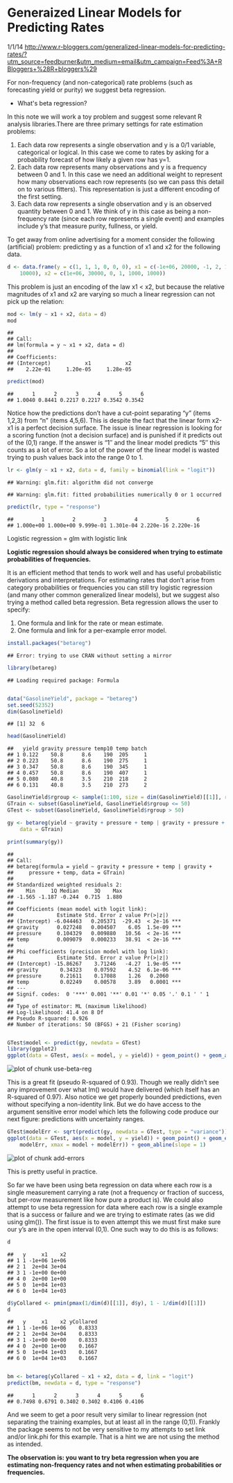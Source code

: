 Generaized Linear Models for Predicting Rates
========================================================

1/1/14
http://www.r-bloggers.com/generalized-linear-models-for-predicting-rates/?utm_source=feedburner&utm_medium=email&utm_campaign=Feed%3A+RBloggers+%28R+bloggers%29

For non-frequency (and non-categorical) rate problems (such as forecasting yield or purity) we suggest beta regression.

* What's beta regression?

In this note we will work a toy problem and suggest some relevant R analysis libraries.There are three primary settings for rate estimation problems:

1. Each data row represents a single observation and y is a 0/1 variable, categorical or logical. In this case we come to rates by asking for a probability forecast of how likely a given row has y=1.
2. Each data row represents many observations and y is a frequency between 0 and 1. In this case we need an additional weight to represent how many observations each row represents (so we can pass this detail on to various fitters). This representation is just a different encoding of the first setting.
3. Each data row represents a single observation and y is an observed quantity between 0 and 1. We think of y in this case as being a non-frequency rate (since each row represents a single event) and examples include y’s that measure purity, fullness, or yield.

To get away from online advertising for a moment consider the following (artificial) problem: predicting y as a function of x1 and x2 for the following data.


```r
d <- data.frame(y = c(1, 1, 1, 0, 0, 0), x1 = c(-1e+06, 20000, -1, 2, 10000, 
    10000), x2 = c(1e+06, 30000, 0, 1, 1000, 1000))
```


This problem is just an encoding of the law x1 < x2, but because the relative magnitudes of x1 and x2 are varying so much a linear regression can not pick up the relation:


```r
mod <- lm(y ~ x1 + x2, data = d)
mod
```

```
## 
## Call:
## lm(formula = y ~ x1 + x2, data = d)
## 
## Coefficients:
## (Intercept)           x1           x2  
##    2.22e-01     1.20e-05     1.28e-05
```

```r
predict(mod)
```

```
##      1      2      3      4      5      6 
## 1.0040 0.8441 0.2217 0.2217 0.3542 0.3542
```


Notice how the predictions don’t have a cut-point separating “y” (items 1,2,3) from “n” (items 4,5,6). This is despite the fact that the linear form x2-x1 is a perfect decision surface. The issue is linear regression is looking for a scoring function (not a decision surface) and is punished if it predicts out of the (0,1) range. If the answer is “1″ and the linear model predicts “5″ this counts as a lot of error. So a lot of the power of the linear model is wasted trying to push values back into the range 0 to 1.


```r
lr <- glm(y ~ x1 + x2, data = d, family = binomial(link = "logit"))
```

```
## Warning: glm.fit: algorithm did not converge
```

```
## Warning: glm.fit: fitted probabilities numerically 0 or 1 occurred
```

```r
predict(lr, type = "response")
```

```
##         1         2         3         4         5         6 
## 1.000e+00 1.000e+00 9.999e-01 1.301e-04 2.220e-16 2.220e-16
```


Logistic regression = glm with logistic link

__Logistic regression should always be considered when trying to estimate probabilities of frequencies.__

It is an efficient method that tends to work well and has useful probabilistic derivations and interpretations. For estimating rates that don’t arise from category probabilities or frequencies you can still try logistic regression (and many other common generalized linear models), but we suggest also trying a method called beta regression. Beta regression allows the user to specify:

1. One formula and link for the rate or mean estimate.
2. One formula and link for a per-example error model.



```r
install.packages("betareg")
```

```
## Error: trying to use CRAN without setting a mirror
```

```r
library(betareg)
```

```
## Loading required package: Formula
```

```r

data("GasolineYield", package = "betareg")
set.seed(52352)
dim(GasolineYield)
```

```
## [1] 32  6
```

```r
head(GasolineYield)
```

```
##   yield gravity pressure temp10 temp batch
## 1 0.122    50.8      8.6    190  205     1
## 2 0.223    50.8      8.6    190  275     1
## 3 0.347    50.8      8.6    190  345     1
## 4 0.457    50.8      8.6    190  407     1
## 5 0.080    40.8      3.5    210  218     2
## 6 0.131    40.8      3.5    210  273     2
```

```r
GasolineYield$rgroup <- sample(1:100, size = dim(GasolineYield)[[1]], replace = TRUE)
GTrain <- subset(GasolineYield, GasolineYield$rgroup <= 50)
GTest <- subset(GasolineYield, GasolineYield$rgroup > 50)

gy <- betareg(yield ~ gravity + pressure + temp | gravity + pressure + temp, 
    data = GTrain)

print(summary(gy))
```

```
## 
## Call:
## betareg(formula = yield ~ gravity + pressure + temp | gravity + 
##     pressure + temp, data = GTrain)
## 
## Standardized weighted residuals 2:
##    Min     1Q Median     3Q    Max 
## -1.565 -1.187 -0.244  0.715  1.880 
## 
## Coefficients (mean model with logit link):
##              Estimate Std. Error z value Pr(>|z|)    
## (Intercept) -6.044463   0.205371  -29.43  < 2e-16 ***
## gravity      0.027248   0.004507    6.05  1.5e-09 ***
## pressure     0.104329   0.009880   10.56  < 2e-16 ***
## temp         0.009079   0.000233   38.91  < 2e-16 ***
## 
## Phi coefficients (precision model with log link):
##              Estimate Std. Error z value Pr(>|z|)    
## (Intercept) -15.86267    3.71246   -4.27  1.9e-05 ***
## gravity       0.34323    0.07592    4.52  6.1e-06 ***
## pressure      0.21611    0.17088    1.26   0.2060    
## temp          0.02249    0.00578    3.89   0.0001 ***
## ---
## Signif. codes:  0 '***' 0.001 '**' 0.01 '*' 0.05 '.' 0.1 ' ' 1 
## 
## Type of estimator: ML (maximum likelihood)
## Log-likelihood: 41.4 on 8 Df
## Pseudo R-squared: 0.926
## Number of iterations: 50 (BFGS) + 21 (Fisher scoring)
```

```r

GTest$model <- predict(gy, newdata = GTest)
library(ggplot2)
ggplot(data = GTest, aes(x = model, y = yield)) + geom_point() + geom_abline(slope = 1)
```

![plot of chunk use-beta-reg](figure/use-beta-reg.png) 


This is a great fit (pseudo R-squared of 0.93). Though we really didn’t see any improvement over what lm() would have delivered (which itself has an R-squared of 0.97). Also notice we get properly bounded predictions, even without specifying a non-identity link. But we do have access to the argument sensitive error model which lets the following code produce our next figure: predictions with uncertainty ranges.


```r
GTest$modelErr <- sqrt(predict(gy, newdata = GTest, type = "variance"))
ggplot(data = GTest, aes(x = model, y = yield)) + geom_point() + geom_errorbarh(aes(xmin = model - 
    modelErr, xmax = model + modelErr)) + geom_abline(slope = 1)
```

![plot of chunk add-errors](figure/add-errors.png) 


This is pretty useful in practice.

So far we have been using beta regression on data where each row is a single measurement carrying a rate (not a frequency or fraction of success, but per-row measurement like how pure a product is). We could also attempt to use beta regression for data where each row is a single example that is a success or failure and we are trying to estimate rates (as we did using glm()). The first issue is to even attempt this we must first make sure our y’s are in the open interval (0,1). One such way to do this is as follows:


```r
d
```

```
##   y     x1    x2
## 1 1 -1e+06 1e+06
## 2 1  2e+04 3e+04
## 3 1 -1e+00 0e+00
## 4 0  2e+00 1e+00
## 5 0  1e+04 1e+03
## 6 0  1e+04 1e+03
```

```r
d$yCollared <- pmin(pmax(1/dim(d)[[1]], d$y), 1 - 1/dim(d)[[1]])
d
```

```
##   y     x1    x2 yCollared
## 1 1 -1e+06 1e+06    0.8333
## 2 1  2e+04 3e+04    0.8333
## 3 1 -1e+00 0e+00    0.8333
## 4 0  2e+00 1e+00    0.1667
## 5 0  1e+04 1e+03    0.1667
## 6 0  1e+04 1e+03    0.1667
```

```r

bm <- betareg(yCollared ~ x1 + x2, data = d, link = "logit")
predict(bm, newdata = d, type = "response")
```

```
##      1      2      3      4      5      6 
## 0.7498 0.6791 0.3402 0.3402 0.4106 0.4106
```


And we seem to get a poor result very similar to linear regression (not separating the training examples, but at least all in the range (0,1)). Frankly the package seems to not be very sensitive to my attempts to set link and/or link.phi for this example. That is a hint we are not using the method as intended. 

__The observation is: you want to try beta regression when you are estimating non-frequency rates and not when estimating probabilities or frequencies.__



